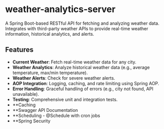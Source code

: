 # weather-analytics-server

A Spring Boot-based RESTful API for fetching and analyzing weather data. Integrates with third-party weather APIs to provide real-time weather information, historical analytics, and alerts.

## Features
- **Current Weather**: Fetch real-time weather data for any city.
- **Weather Analytics**: Analyze historical weather data (e.g., average temperature, max/min temperature).
- **Weather Alerts**: Check for severe weather alerts.
- **AOP Integration**: Logging, caching, and rate limiting using Spring AOP.
- **Error Handling**: Graceful handling of errors (e.g., city not found, API unavailable).
- **Testing**: Comprehensive unit and integration tests.
- **Caching
- **Swagger API Documentation
- **Scheduling - @Schedule with cron jobs
- **Spring Security
